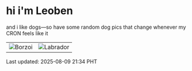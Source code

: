 # hi i'm Leoben

and i like dogs—so have some random dog pics that change whenever my CRON feels like it

|  |  |
|--------|----------|
| ![Borzoi](https://random-dog-vercel.vercel.app/api/random-borzoi?v=1754746477) | ![Labrador](https://random-dog-vercel.vercel.app/api/random-labrador?v=1754746477) |

Last updated: 2025-08-09 21:34 PHT
